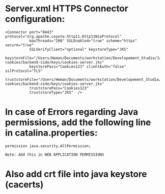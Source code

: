 # Server.xml HTTPS Connector configuration:

    <Connector port="8443" protocol="org.apache.coyote.http11.Http11NioProtocol"
               maxThreads="200" SSLEnabled="true" scheme="https" secure="true"
               SSLVerifyClient="optional" keystoreType="JKS"
               keystoreFile="/Users/Heman/Documents/workstation/Developement_Studio/Java_Laboratory/wpl-cookies/backend-side/keys/cookies-server.jks" 
               keystorePass="Cookies123" clientAuth="false" sslProtocol="TLS"
               truststoreFile="/Users/Heman/Documents/workstation/Developement_Studio/Java_Laboratory/wpl-cookies/backend-side/keys/cookies-server.jks" 
			   truststorePass="Cookies123" 
			   truststoreType="JKS"  />
               
# In case of Errors regarding Java permissions, add the following line in catalina.properties:
    permission java.security.AllPermission;
    
    Note: Add this in WEB APPLICATION PERMISSIONS
    
# Also add crt file into java keystore (cacerts)
